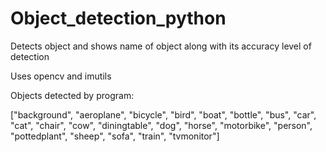 # Object_detection_python
Detects object and shows name of object along with its accuracy level of detection

Uses opencv and imutils

Objects detected by program:

["background", "aeroplane", "bicycle", "bird", "boat",
	"bottle", "bus", "car", "cat", "chair", "cow", "diningtable",
	"dog", "horse", "motorbike", "person", "pottedplant", "sheep",
	"sofa", "train", "tvmonitor"]
